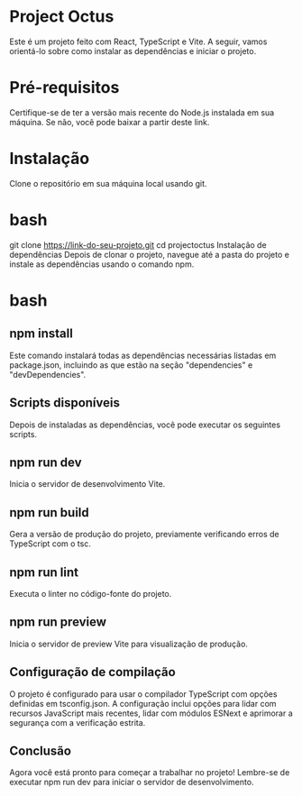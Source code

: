 # Project Octus

Este é um projeto feito com React, TypeScript e Vite. A seguir, vamos orientá-lo sobre como instalar as dependências e iniciar o projeto.

# Pré-requisitos

Certifique-se de ter a versão mais recente do Node.js instalada em sua máquina. Se não, você pode baixar a partir deste link.

# Instalação
Clone o repositório em sua máquina local usando git.

# bash

git clone https://link-do-seu-projeto.git
cd projectoctus
Instalação de dependências
Depois de clonar o projeto, navegue até a pasta do projeto e instale as dependências usando o comando npm.

# bash

## npm install

Este comando instalará todas as dependências necessárias listadas em package.json, incluindo as que estão na seção "dependencies" e "devDependencies".

## Scripts disponíveis
Depois de instaladas as dependências, você pode executar os seguintes scripts.

## npm run dev
Inicia o servidor de desenvolvimento Vite.

## npm run build
Gera a versão de produção do projeto, previamente verificando erros de TypeScript com o tsc.

## npm run lint
Executa o linter no código-fonte do projeto.

## npm run preview
Inicia o servidor de preview Vite para visualização de produção.

## Configuração de compilação
O projeto é configurado para usar o compilador TypeScript com opções definidas em tsconfig.json. A configuração inclui opções para lidar com recursos JavaScript mais recentes, lidar com módulos ESNext e aprimorar a segurança com a verificação estrita.

## Conclusão
Agora você está pronto para começar a trabalhar no projeto! Lembre-se de executar npm run dev para iniciar o servidor de desenvolvimento.
